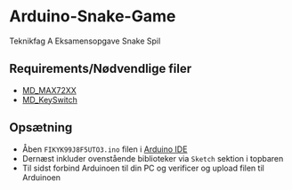 # Arduino-Snake-Game
Teknikfag A Eksamensopgave Snake Spil

## Requirements/Nødvendlige filer
* [MD_MAX72XX](https://github.com/MajicDesigns/MD_MAX72XX)
* [MD_KeySwitch](https://github.com/MajicDesigns/MD_KeySwitch)

## Opsætning
* Åben `FIKYK99J8F5UTO3.ino` filen i [Arduino IDE](https://www.arduino.cc/en/software)
* Dernæst inkluder ovenstående biblioteker via `Sketch` sektion i topbaren
* Til sidst forbind Arduinoen til din PC og verificer og upload filen til Arduinoen
